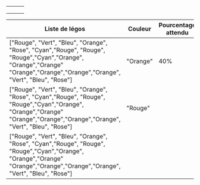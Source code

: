 |   |   |   |
|---|---|---|
|   |   |   |
|   |   |   |
|   |   |   |

| Liste de légos                                                                                                                                                                | Couleur  | Pourcentage attendu | Résultat |
|-------------------------------------------------------------------------------------------------------------------------------------------------------------------------------|----------|---------------------|----------|
| ["Rouge", "Vert", "Bleu", "Orange", "Rose", "Cyan","Rouge", "Rouge", "Rouge","Cyan","Orange", "Orange","Orange" "Orange","Orange","Orange","Orange", "Vert", "Bleu", "Rose"]  | "Orange" | 40%                 |          |
| ["Rouge", "Vert", "Bleu", "Orange", "Rose", "Cyan","Rouge", "Rouge", "Rouge","Cyan","Orange", "Orange","Orange" "Orange","Orange","Orange","Orange", "Vert", "Bleu", "Rose"]  | "Rouge"  |                     |          |
| ["Rouge", "Vert", "Bleu", "Orange", "Rose", "Cyan","Rouge", "Rouge", "Rouge","Cyan","Orange", "Orange","Orange" "Orange","Orange","Orange","Orange", "Vert", "Bleu", "Rose"]  |          |                     |          |

